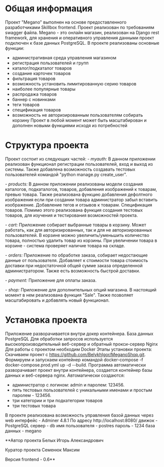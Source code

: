 # Общая информация
Проект "Megano" выполнен на основе предоставленного разработчиками Skillbox frontend. Проект реализован по требованиям swagger файла. 
Megano - это онлайн магазин, реализован на Django rest framework, для хранения и оперативного управления данными проект подключен к базе данных PostgreSQL. В проекте реализованы основные функции:
* административная среда управления магазином
* регистрация пользователей и групп
* каталог/подкаталог товаров
* создание карточек товаров
* фильтрация товаров
* возможность установить лимитированную серию товаров
* наиболее популярные товары
* распродажа товаров
* баннер с новинками
* теги товаров
* спецификация товаров
* возможность не авторизированным пользователям собирать корзину
Проект в любой момент может быть масштабирован и дополнен новыми функциями исходя из потребностей

# Структура проекта
Проект состоит из следующих частей:
_- myauth:_ В данном приложении реализован функционал регистрации пользователей, вход и выход из системы. Также добавлена возможность создавать тестовых пользователей командой "python manage.py create_user".

_- products:_ В данном приложении реализованы модели создания каталогов, подкаталогов, товаров, добавления изображений к товарам, превью товара. Также реализована функцию добавления дефолтного изображения если при создании товара администратор забыл вставить изображение. Добавление тегов и отзывов к товарам. Спецификация товаров. Помимо этого реализована функция создания тестовых товаров, для изучения и тестирования возможностей проекта. 

_- cart:_ Приложение собирает выбранные товары в корзину. Может работать, как для авторизированных, так и для не авторизированных пользователей. В корзине можно увеличить/уменьшить количество товара, полностью удалить товар из корзины. При увеличении товара в корзине - система проверяет наличие товара на складе.

_- orders:_ Приложение по обработке заказа, собирает недостающие данные от пользователя. Добавляет к стоимости товара стоимость доставки при недостаточной общей сумме заказа определенной администратором. Также есть возможность быстрой доставки.

_- payment:_ Приложение для оплаты заказа.

_- shop:_ Приложение для дополнительных опций магазина. В настоящий момент в нем реализована функция "Sale". Также позволяет масштабировать и добавлять новый функционал.

# Установка проекта
Приложение разворачивается внутри докер контейнера. 
База данных PostgreSQL
Для обработки запросов используется высокопроизводительный веб-сервер и обратный прокси-сервер Nginx
Для работы с проектом необходим Docker
Этапы установки проекта:
Скачиваем проект с https://github.com/BelykhIgor/MeganoShop.git.
Формируем и запускаем контейнер командой docker-compose -f docker-compose.prod.yml up -d --build.
Программа автоматически разворачивает проект внутри контейнера, создается контейнер базы данных и веб-сервера nginx.
Автоматически создаются: 
* администратор с логином: admin и паролем: 123456.
* пять тестовых пользователей с уникальными именами и простым паролем - 123456.
* три категории и три подкатегории товаров
* три тестовых товара

В проекте реализована возможность управления базой данных через web интерфейс - Adminer 4.8.1
По адресу http://localhost:8080/
движок - PostgreSQL
сервер - db
имя пользователя - postres
пароль - 1234
база данных - megano


**Автор проекта Белых Игорь Александрович

Куратор проекта Семенюк Максим

Версия frontend - 0.6**


